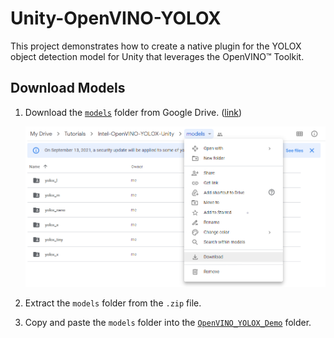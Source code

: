 # Unity-OpenVINO-YOLOX
This project demonstrates how to create a native plugin for the YOLOX object detection model for Unity that leverages the OpenVINO™ Toolkit.





## Download Models

1. Download the [`models`](https://drive.google.com/drive/folders/19Pzuo_Hsr0eQDs8COxKjMrosoVyw2WWW?usp=sharing) folder from Google Drive. ([link](https://drive.google.com/drive/folders/19Pzuo_Hsr0eQDs8COxKjMrosoVyw2WWW?usp=sharing))

   ![google-drive-download-models-folder](https://raw.githubusercontent.com/cj-mills/Unity-OpenVINO-YOLOX/main/images/google-drive-download-models-folder.png)

2. Extract the `models` folder from the `.zip` file.

3. Copy and paste the `models` folder into the [`OpenVINO_YOLOX_Demo`](https://github.com/cj-mills/Unity-OpenVINO-YOLOX/tree/main/OpenVINO_YOLOX_Demo) folder.

